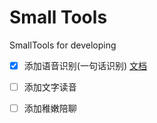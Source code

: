 # Small   Tools
SmallTools for developing





- [x] 添加语音识别(一句话识别) [文档](md/SmartAudioTrans.md)
- [ ] 添加文字读音
- [ ] 添加稚嫩陪聊

